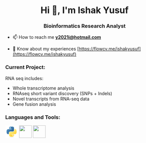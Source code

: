 <h1 align="center">Hi 👋, I'm Ishak Yusuf</h1>
<h3 align="center">Bioinformatics Research Analyst</h3>

- 📫 How to reach me **y2021i@hotmail.com**

- 📄 Know about my experiences [https://flowcv.me/ishakyusuf](https://flowcv.me/ishakyusuf)

<h3 align="left">Current Project:</h3>
RNA seq includes:

- Whole transcriptome analysis
- RNAseq short variant discovery (SNPs + Indels)
- Novel transcripts from RNA-seq data
- Gene fusion analysis

<h3 align="left">Languages and Tools:</h3>
<p align="left">
  <img src="https://raw.githubusercontent.com/devicons/devicon/master/icons/python/python-original.svg" width="40" height="40">  
  <img src="https://user-images.githubusercontent.com/66043140/164953403-c9960ec7-6990-498f-ad98-0415ac7f039c.png" width="40" height="40">
  <img src="https://user-images.githubusercontent.com/66043140/164953561-7ee5c322-c028-4b21-a5ca-5969e6ec218b.png" width="40" height="40">            
</p>

